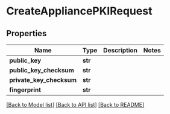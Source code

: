 # CreateAppliancePKIRequest


## Properties
Name | Type | Description | Notes
------------ | ------------- | ------------- | -------------
**public_key** | **str** |  | 
**public_key_checksum** | **str** |  | 
**private_key_checksum** | **str** |  | 
**fingerprint** | **str** |  | 

[[Back to Model list]](../README.md#documentation-for-models) [[Back to API list]](../README.md#documentation-for-api-endpoints) [[Back to README]](../README.md)


